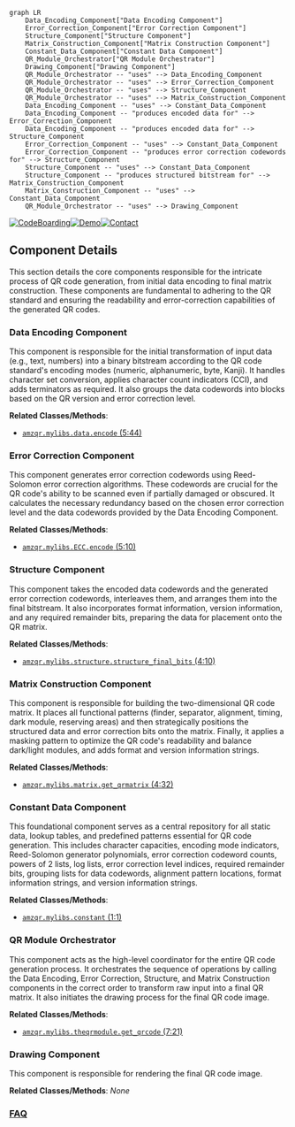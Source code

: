 ```mermaid
graph LR
    Data_Encoding_Component["Data Encoding Component"]
    Error_Correction_Component["Error Correction Component"]
    Structure_Component["Structure Component"]
    Matrix_Construction_Component["Matrix Construction Component"]
    Constant_Data_Component["Constant Data Component"]
    QR_Module_Orchestrator["QR Module Orchestrator"]
    Drawing_Component["Drawing Component"]
    QR_Module_Orchestrator -- "uses" --> Data_Encoding_Component
    QR_Module_Orchestrator -- "uses" --> Error_Correction_Component
    QR_Module_Orchestrator -- "uses" --> Structure_Component
    QR_Module_Orchestrator -- "uses" --> Matrix_Construction_Component
    Data_Encoding_Component -- "uses" --> Constant_Data_Component
    Data_Encoding_Component -- "produces encoded data for" --> Error_Correction_Component
    Data_Encoding_Component -- "produces encoded data for" --> Structure_Component
    Error_Correction_Component -- "uses" --> Constant_Data_Component
    Error_Correction_Component -- "produces error correction codewords for" --> Structure_Component
    Structure_Component -- "uses" --> Constant_Data_Component
    Structure_Component -- "produces structured bitstream for" --> Matrix_Construction_Component
    Matrix_Construction_Component -- "uses" --> Constant_Data_Component
    QR_Module_Orchestrator -- "uses" --> Drawing_Component
```
[![CodeBoarding](https://img.shields.io/badge/Generated%20by-CodeBoarding-9cf?style=flat-square)](https://github.com/CodeBoarding/GeneratedOnBoardings)[![Demo](https://img.shields.io/badge/Try%20our-Demo-blue?style=flat-square)](https://www.codeboarding.org/demo)[![Contact](https://img.shields.io/badge/Contact%20us%20-%20contact@codeboarding.org-lightgrey?style=flat-square)](mailto:contact@codeboarding.org)

## Component Details

This section details the core components responsible for the intricate process of QR code generation, from initial data encoding to final matrix construction. These components are fundamental to adhering to the QR standard and ensuring the readability and error-correction capabilities of the generated QR codes.

### Data Encoding Component
This component is responsible for the initial transformation of input data (e.g., text, numbers) into a binary bitstream according to the QR code standard's encoding modes (numeric, alphanumeric, byte, Kanji). It handles character set conversion, applies character count indicators (CCI), and adds terminators as required. It also groups the data codewords into blocks based on the QR version and error correction level.


**Related Classes/Methods**:

- <a href="https://github.com/x-hw/amazing-qr/blob/master/amzqr/mylibs/data.py#L5-L44" target="_blank" rel="noopener noreferrer">`amzqr.mylibs.data.encode` (5:44)</a>


### Error Correction Component
This component generates error correction codewords using Reed-Solomon error correction algorithms. These codewords are crucial for the QR code's ability to be scanned even if partially damaged or obscured. It calculates the necessary redundancy based on the chosen error correction level and the data codewords provided by the Data Encoding Component.


**Related Classes/Methods**:

- <a href="https://github.com/x-hw/amazing-qr/blob/master/amzqr/mylibs/ECC.py#L5-L10" target="_blank" rel="noopener noreferrer">`amzqr.mylibs.ECC.encode` (5:10)</a>


### Structure Component
This component takes the encoded data codewords and the generated error correction codewords, interleaves them, and arranges them into the final bitstream. It also incorporates format information, version information, and any required remainder bits, preparing the data for placement onto the QR matrix.


**Related Classes/Methods**:

- <a href="https://github.com/x-hw/amazing-qr/blob/master/amzqr/mylibs/structure.py#L4-L10" target="_blank" rel="noopener noreferrer">`amzqr.mylibs.structure.structure_final_bits` (4:10)</a>


### Matrix Construction Component
This component is responsible for building the two-dimensional QR code matrix. It places all functional patterns (finder, separator, alignment, timing, dark module, reserving areas) and then strategically positions the structured data and error correction bits onto the matrix. Finally, it applies a masking pattern to optimize the QR code's readability and balance dark/light modules, and adds format and version information strings.


**Related Classes/Methods**:

- <a href="https://github.com/x-hw/amazing-qr/blob/master/amzqr/mylibs/matrix.py#L4-L32" target="_blank" rel="noopener noreferrer">`amzqr.mylibs.matrix.get_qrmatrix` (4:32)</a>


### Constant Data Component
This foundational component serves as a central repository for all static data, lookup tables, and predefined patterns essential for QR code generation. This includes character capacities, encoding mode indicators, Reed-Solomon generator polynomials, error correction codeword counts, powers of 2 lists, log lists, error correction level indices, required remainder bits, grouping lists for data codewords, alignment pattern locations, format information strings, and version information strings.


**Related Classes/Methods**:

- <a href="https://github.com/x-hw/amazing-qr/blob/master/amzqr/mylibs/constant.py#L1-L1" target="_blank" rel="noopener noreferrer">`amzqr.mylibs.constant` (1:1)</a>


### QR Module Orchestrator
This component acts as the high-level coordinator for the entire QR code generation process. It orchestrates the sequence of operations by calling the Data Encoding, Error Correction, Structure, and Matrix Construction components in the correct order to transform raw input into a final QR matrix. It also initiates the drawing process for the final QR code image.


**Related Classes/Methods**:

- <a href="https://github.com/x-hw/amazing-qr/blob/master/amzqr/mylibs/theqrmodule.py#L7-L21" target="_blank" rel="noopener noreferrer">`amzqr.mylibs.theqrmodule.get_qrcode` (7:21)</a>


### Drawing Component
This component is responsible for rendering the final QR code image.


**Related Classes/Methods**: _None_



### [FAQ](https://github.com/CodeBoarding/GeneratedOnBoardings/tree/main?tab=readme-ov-file#faq)